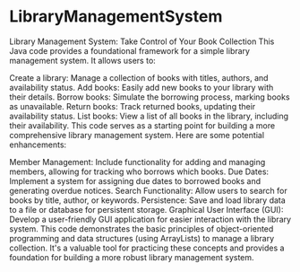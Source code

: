 # LibraryManagementSystem
Library Management System: Take Control of Your Book Collection This Java code provides a foundational framework for a simple library management system. It allows users to:

Create a library: Manage a collection of books with titles, authors, and availability status. Add books: Easily add new books to your library with their details. Borrow books: Simulate the borrowing process, marking books as unavailable. Return books: Track returned books, updating their availability status. List books: View a list of all books in the library, including their availability. This code serves as a starting point for building a more comprehensive library management system. Here are some potential enhancements:

Member Management: Include functionality for adding and managing members, allowing for tracking who borrows which books. Due Dates: Implement a system for assigning due dates to borrowed books and generating overdue notices. Search Functionality: Allow users to search for books by title, author, or keywords. Persistence: Save and load library data to a file or database for persistent storage. Graphical User Interface (GUI): Develop a user-friendly GUI application for easier interaction with the library system. This code demonstrates the basic principles of object-oriented programming and data structures (using ArrayLists) to manage a library collection. It's a valuable tool for practicing these concepts and provides a foundation for building a more robust library management system.
